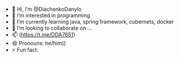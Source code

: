 - 👋 Hi, I’m @DiachenkoDanylo
- 👀 I’m interested in programming
- 🌱 I’m currently learning java, spring framework, cubernets, docker
- 💞️ I’m looking to collaborate on ...
- 📫 (https://t.me/DDA7651)
- 😄 Pronouns: he/him))
- ⚡ Fun fact: 

<!---
DiachenkoDanylo/DiachenkoDanylo is a ✨ special ✨ repository because its `README.md` (this file) appears on your GitHub profile.
You can click the Preview link to take a look at your changes.
--->
